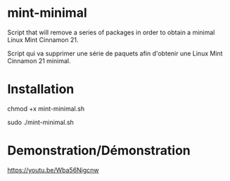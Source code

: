 # mint-minimal
Script that will remove a series of packages in order to obtain a minimal Linux Mint Cinnamon 21.

Script qui va supprimer une série de paquets afin d'obtenir une Linux Mint Cinnamon 21 minimal.

# Installation
chmod +x mint-minimal.sh

sudo ./mint-minimal.sh

# Demonstration/Démonstration
https://youtu.be/Wba56Nigcnw

